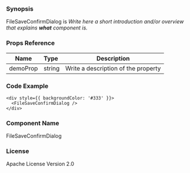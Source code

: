 ### Synopsis

FileSaveConfirmDialog is 
*Write here a short introduction and/or overview that explains **what** component is.*

### Props Reference

| Name                           | Type                    | Description                                                 |
| ------------------------------ | :---------------------- | ----------------------------------------------------------- |
| demoProp                       | string                  | Write a description of the property                         |

### Code Example

```
<div style={{ backgroundColor: '#333' }}>
  <FileSaveConfirmDialog />
</div>
```

### Component Name

FileSaveConfirmDialog

### License

Apache License Version 2.0

